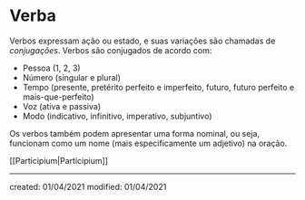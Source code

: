 # Verba
Verbos expressam ação ou estado, e suas variações são chamadas de *conjugações*. Verbos são conjugados de acordo com:
- Pessoa (1, 2, 3)
- Número (singular e plural)
- Tempo (presente, pretérito perfeito e imperfeito, futuro, futuro perfeito e mais-que-perfeito)
- Voz (ativa e passiva)
- Modo (indicativo, infinitivo, imperativo, subjuntivo)

Os verbos também podem apresentar uma forma nominal, ou seja, funcionam como um nome (mais especificamente um adjetivo) na oração.

[[Participium|Participium]]

---

created: 01/04/2021
modified: 01/04/2021